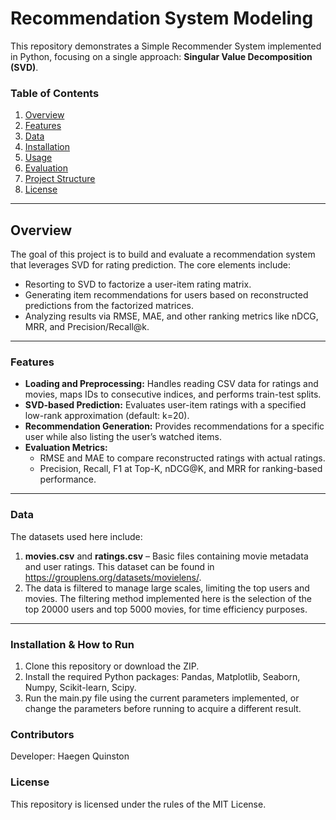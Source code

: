 # Recommendation System Modeling

This repository demonstrates a Simple Recommender System implemented in Python, focusing on a single approach: **Singular Value Decomposition (SVD)**.

### Table of Contents
1. [Overview](#overview)
2. [Features](#features)
3. [Data](#data)
4. [Installation](#installation)
5. [Usage](#usage)
6. [Evaluation](#evaluation)
7. [Project Structure](#project-structure)
8. [License](#license)

---

## Overview
The goal of this project is to build and evaluate a recommendation system that leverages SVD for rating prediction. The core elements include:
- Resorting to SVD to factorize a user-item rating matrix.
- Generating item recommendations for users based on reconstructed predictions from the factorized matrices.
- Analyzing results via RMSE, MAE, and other ranking metrics like nDCG, MRR, and Precision/Recall@k.

---

### Features
- **Loading and Preprocessing:** Handles reading CSV data for ratings and movies, maps IDs to consecutive indices, and performs train-test splits.
- **SVD-based Prediction:** Evaluates user-item ratings with a specified low-rank approximation (default: k=20).
- **Recommendation Generation:** Provides recommendations for a specific user while also listing the user’s watched items.
- **Evaluation Metrics:** 
  - RMSE and MAE to compare reconstructed ratings with actual ratings.
  - Precision, Recall, F1 at Top-K, nDCG@K, and MRR for ranking-based performance.

---

### Data
The datasets used here include:
1. **movies.csv** and **ratings.csv** – Basic files containing movie metadata and user ratings. This dataset can be found in https://grouplens.org/datasets/movielens/.
2. The data is filtered to manage large scales, limiting the top users and movies. The filtering method implemented here is the selection of the top 20000 users and top 5000 movies, for time efficiency purposes.
---

### Installation & How to Run
1. Clone this repository or download the ZIP.
2. Install the required Python packages:
   Pandas, Matplotlib, Seaborn, Numpy, Scikit-learn, Scipy.
3. Run the main.py file using the current parameters implemented, or change the parameters before running to acquire a different result.

### Contributors
Developer: Haegen Quinston

### License
This repository is licensed under the rules of the MIT License.